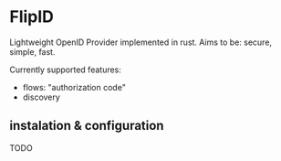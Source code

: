# FlipID

Lightweight OpenID Provider implemented in rust.
Aims to be: secure, simple, fast.

Currently supported features:

- flows: "authorization code"
- discovery

## instalation & configuration

TODO
